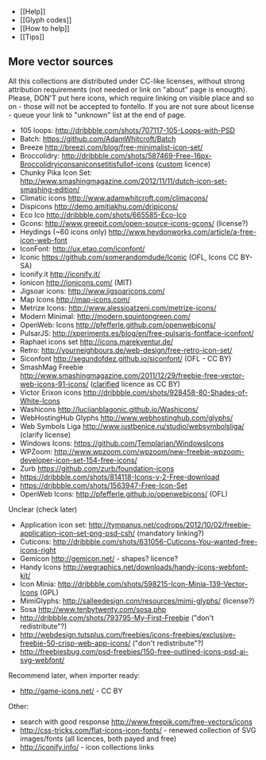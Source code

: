 * [[Help]]
* [[Glyph codes]]
* [[How to help]]
* [[Tips]]

More vector sources
-------------------

All this collections are distributed under CC-like licenses, without strong attribution requirements (not needed or link on "about" page is enougth). Please, DON'T put here icons, which require linking on visible place and so on - those will not be accepted to fontello. If you are not sure about license - queue your link to "unknown" list at the end of page.

* 105 loops: http://dribbble.com/shots/707117-105-Loops-with-PSD
* Batch: https://github.com/AdamWhitcroft/Batch
* Breeze http://breezi.com/blog/free-minimalist-icon-set/
* Broccolidry: http://dribbble.com/shots/587469-Free-16px-Broccolidryiconsaniconsetitisfullof-icons ([custom](http://licence.visualidiot.com/) licence)
* Chunky Pika Icon Set: http://www.smashingmagazine.com/2012/11/11/dutch-icon-set-smashing-edition/
* Climatic icons http://www.adamwhitcroft.com/climacons/
* Dispicons http://demo.amitjakhu.com/dripicons/
* Eco Ico http://dribbble.com/shots/665585-Eco-Ico
* Gcons: http://www.greepit.com/open-source-icons-gcons/ (license?)
* Heydings (~60 icons only) http://www.heydonworks.com/article/a-free-icon-web-font
* IconFont: http://ux.etao.com/iconfont/
* Iconic https://github.com/somerandomdude/Iconic (OFL, Icons CC BY-SA)
* Iconify.it http://iconify.it/
* Ionicon http://ionicons.com/ (MIT)
* Jigsoar icons: http://www.jigsoaricons.com/
* Map Icons http://map-icons.com/
* Metrize Icons: http://www.alessioatzeni.com/metrize-icons/
* Modern Minimal: http://modern.squintongreen.com/
* OpenWeb: Icons http://pfefferle.github.com/openwebicons/
* PulsarJS: http://xperiments.es/blog/en/free-pulsarjs-fontface-iconfont/
* Raphael icons set http://icons.marekventur.de/
* Retro: http://yourneighbours.de/web-design/free-retro-icon-set/
* Siconfont http://segundofdez.github.io/siconfont/ (OFL - CC BY)
* SmashMag Freebie http://www.smashingmagazine.com/2011/12/29/freebie-free-vector-web-icons-91-icons/ ([clarified](http://www.smashingmagazine.com/2012/06/18/freebie-academic-icon-set-10-png-psd-icons/#more-130442) licence as CC BY)
* Victor Erixon icons http://dribbble.com/shots/928458-80-Shades-of-White-Icons
* Washicons http://lucijanblagonic.github.io/Washicons/
* WebHostingHub Glyphs http://www.webhostinghub.com/glyphs/
* Web Symbols Liga http://www.justbenice.ru/studio/websymbolsliga/ (clarify license)
* Windows Icons: https://github.com/Templarian/WindowsIcons
* WPZoom: http://www.wpzoom.com/wpzoom/new-freebie-wpzoom-developer-icon-set-154-free-icons/
* Zurb https://github.com/zurb/foundation-icons
* https://dribbble.com/shots/814118-Icons-v-2-Free-download
* https://dribbble.com/shots/1563947-Free-Icon-Set
* OpenWeb Icons: http://pfefferle.github.io/openwebicons/ (OFL)

Unclear (check later)

* Application icon set: http://tympanus.net/codrops/2012/10/02/freebie-application-icon-set-png-psd-csh/ (mandatory linking?)
* Cuticons: http://dribbble.com/shots/631056-Cuticons-You-wanted-free-icons-right
* Gemicon http://gemicon.net/ - shapes? licence?
* Handy Icons http://wegraphics.net/downloads/handy-icons-webfont-kit/
* Icon Minia: http://dribbble.com/shots/598215-Icon-Minia-139-Vector-Icons (GPL)
* MimiGlyphs: http://salleedesign.com/resources/mimi-glyphs/ (license?)
* Sosa http://www.tenbytwenty.com/sosa.php
* http://dribbble.com/shots/793795-My-First-Freebie ("don't redistribute"?)
* http://webdesign.tutsplus.com/freebies/icons-freebies/exclusive-freebie-50-crisp-web-app-icons/ ("don't redistribute"?)
* http://freebiesbug.com/psd-freebies/150-free-outlined-icons-psd-ai-svg-webfont/

Recommend later, when importer ready:

* http://game-icons.net/ - CC BY


Other:

* search with good response http://www.freepik.com/free-vectors/icons
* http://css-tricks.com/flat-icons-icon-fonts/ - renewed collection of SVG images/fonts (all licences, both payed and free)
* http://iconify.info/ - icon collections links 